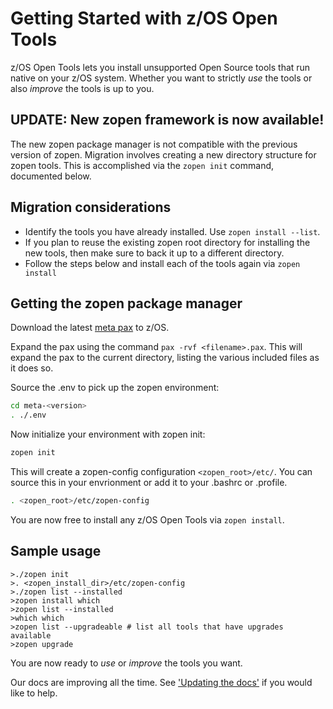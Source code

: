 # Getting Started with z/OS Open Tools

z/OS Open Tools lets you install unsupported Open Source tools that run native on your z/OS system. 
Whether you want to strictly _use_ the tools or also _improve_ the tools is up to you.

## UPDATE: New zopen framework is now available!

The new zopen package manager is not compatible with the previous version of zopen. Migration involves creating a new directory structure for zopen tools. This is accomplished via the `zopen init` command, documented below.

## Migration considerations
* Identify the tools you have already installed. Use `zopen install --list`.
* If you plan to reuse the existing zopen root directory for installing the new tools, then make sure to back it up to a different directory.
* Follow the steps below and install each of the tools again via `zopen install`

## Getting the zopen package manager

Download the latest [meta pax](https://github.com/ZOSOpenTools/meta/releases) to z/OS.

Expand the pax using the command ```pax -rvf <filename>.pax```.  This will expand the pax to the current directory, listing the various included files as it does so.

Source the .env to pick up the zopen environment:
```bash
cd meta-<version>
. ./.env
```

Now initialize your environment with zopen init:
```bash
zopen init
```

This will create a zopen-config configuration `<zopen_root>/etc/`. You can source this in your envrionment or add it to your .bashrc or .profile.

```bash
. <zopen_root>/etc/zopen-config
```

You are now free to install any z/OS Open Tools via `zopen install`.

## Sample usage
```
>./zopen init
>. <zopen_install_dir>/etc/zopen-config
>./zopen list --installed
>zopen install which
>zopen list --installed
>which which
>zopen list --upgradeable # list all tools that have upgrades available
>zopen upgrade
```

You are now ready to _use_ or _improve_ the tools you want.

Our docs are improving all the time. See ['Updating the docs'](../UpdateDocs) if you would like to help.
